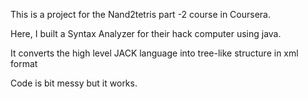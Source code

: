 This is a project for the Nand2tetris part -2 course in Coursera.

Here, I built a Syntax Analyzer for their hack computer using java.

It converts the high level JACK language into tree-like structure in xml format 

Code is bit messy but it works.
